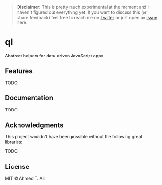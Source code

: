 > **Disclaimer:** This is pretty much experimental at the moment and I haven't figured out everything yet. If you want to discuss this (or share feedback) feel free to reach me on [Twitter][twitter] or just open an [issue][issue] here.

# ql

Abstract helpers for data-driven JavaScript apps.

## Features

TODO.

## Documentation

TODO.

## Acknowledgments

This project wouldn't have been possible without the following great libraries:

TODO.

## License

MIT © Ahmed T. Ali

[issue]: https://github.com/z0al/anyql/issues
[twitter]: https://twitter.com/_z0al
